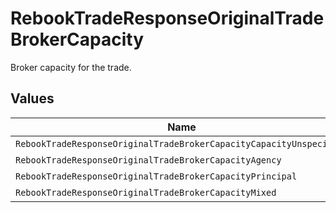 # RebookTradeResponseOriginalTradeBrokerCapacity

Broker capacity for the trade.


## Values

| Name                                                                | Value                                                               |
| ------------------------------------------------------------------- | ------------------------------------------------------------------- |
| `RebookTradeResponseOriginalTradeBrokerCapacityCapacityUnspecified` | CAPACITY_UNSPECIFIED                                                |
| `RebookTradeResponseOriginalTradeBrokerCapacityAgency`              | AGENCY                                                              |
| `RebookTradeResponseOriginalTradeBrokerCapacityPrincipal`           | PRINCIPAL                                                           |
| `RebookTradeResponseOriginalTradeBrokerCapacityMixed`               | MIXED                                                               |
